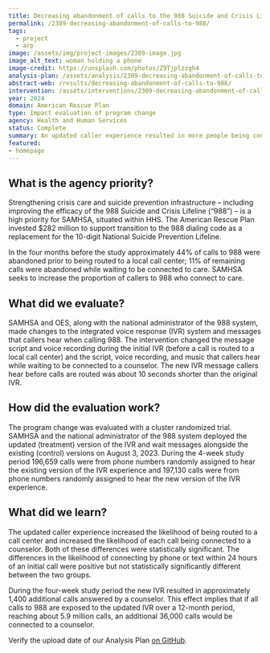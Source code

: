 ```yaml
---
title: Decreasing abandonment of calls to the 988 Suicide and Crisis Lifeline
permalink: /2309-decreasing-abandonment-of-calls-to-988/
tags: 
  - project
  - arp
image: /assets/img/project-images/2309-image.jpg  
image_alt_text: woman holding a phone
image-credit: https://unsplash.com/photos/Z9Tjplzzgh4
analysis-plan: /assets/analysis/2309-decreasing-abandonment-of-calls-to-988-analysis-plan.pdf
abstract-web: /results/decreasing-abandonment-of-calls-to-988/
intervention: /assets/interventions/2309-decreasing-abandonment-of-calls-to-988-intervention-pack.pdf
year: 2024 
domain: American Rescue Plan
type: Impact evaluation of program change
agency: Health and Human Services
status: Complete
summary: An updated caller experience resulted in more people being connected to a 988 counselor
featured:
- homepage
---
```

## What is the agency priority? 
Strengthening crisis care and suicide prevention infrastructure – including improving the efficacy of the 988 Suicide and Crisis Lifeline (“988”) – is a high priority for SAMHSA, situated within HHS. The American Rescue Plan invested $282 million to support transition to the 988 dialing code as a replacement for the 10-digit National Suicide Prevention Lifeline.

In the four months before the study approximately 44% of calls to 988 were abandoned prior to being routed to a local call center; 11% of remaining calls were abandoned while waiting to be connected to care. SAMHSA seeks to increase the proportion of callers to 988 who connect to care.

## What did we evaluate?
SAMHSA and OES, along with the national administrator of the 988 system, made changes to the integrated voice response (IVR) system and messages that callers hear when calling 988. The intervention changed the message script and voice recording during the initial IVR (before a call is routed to a local call center) and the script, voice recording, and music that callers hear while waiting to be connected to a counselor. The new IVR message callers hear before calls are routed was about 10 seconds shorter than the original IVR. 

## How did the evaluation work?
The program change was evaluated with a cluster randomized trial. SAMHSA and the national administrator of the 988 system deployed the updated (treatment) version of the IVR and wait messages alongside the existing (control) versions on August 3, 2023. During the 4-week study period 196,659 calls were from phone numbers randomly assigned to hear the existing version of the IVR experience and 197,130 calls were from phone numbers randomly assigned to hear the new version of the IVR experience.

## What did we learn?
The updated caller experience increased the likelihood of being routed to a call center and increased the likelihood of each call being connected to a counselor. Both of these differences were statistically significant. The differences in the likelihood of connecting by phone or text within 24 hours of an initial call were positive but not statistically significantly different between the two groups.

During the four-week study period the new IVR resulted in approximately 1,400 additional calls answered by a counselor. This effect implies that if all calls to 988 are exposed to the updated IVR over a 12-month period, reaching about 5.9 million calls, an additional 36,000 calls would be connected to a counselor.  

Verify the upload date of our Analysis Plan <a class="usa-link usa-link--external" href="https://github.com/gsa-oes/office-of-evaluation-sciences/commits/master/assets/analysis/2309-decreasing-abandonment-of-calls-to-988-analysis-plan.pdf">on GitHub</a>.
